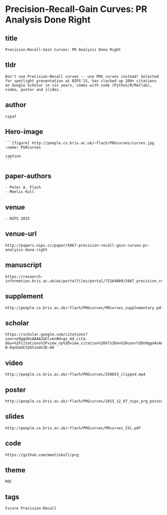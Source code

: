 # Precision-Recall-Gain Curves: PR Analysis Done Right

## title 
    Precision-Recall-Gain Curves: PR Analysis Done Right
## tldr
    Don't use Precision-Recall curves -- use PRG curves instead! Selected for spotlight presentation at NIPS'15, has clocked up 200+ citations on Google Scholar in six years, comes with code (Python/R/Matlab), video, poster and slides.
## author
    cspaf
## Hero-image  
    ```{figure} http://people.cs.bris.ac.uk/~flach/PRGcurves/curves.jpg
    :name: PGRcurves

    caption
    ```

## paper-authors
    - Peter A. Flach
    - Meelis Kull

## venue
    - NIPS 2015
## venue-url
    http://papers.nips.cc/paper/5867-precision-recall-gain-curves-pr-analysis-done-right

## manuscript
    https://research-information.bris.ac.uk/ws/portalfiles/portal/72164009/5867_precision_recall_gain_curves_pr_analysis_done_right.pdf
## supplement
    http://people.cs.bris.ac.uk/~flach/PRGcurves/PRcurves_supplementary.pdf
## scholar
    https://scholar.google.com/citations?user=o9ggd4sAAAAJ&hl=en#d=gs_md_cita-d&u=%2Fcitations%3Fview_op%3Dview_citation%26hl%3Den%26user%3Do9ggd4sAAAAJ%26cstart%3D20%26pagesize%3D80%26citation_for_view%3Do9ggd4sAAAAJ%3ARc-B-9qnGaUC%26tzom%3D-60

## video
    http://people.cs.bris.ac.uk/~flach/PRGcurves/259653_clipped.mp4
## poster
    http://people.cs.bris.ac.uk/~flach/PRGcurves/2015_12_07_nips_prg_poster.pdf
## slides
    http://people.cs.bris.ac.uk/~flach/PRGcurves/PRcurves_ISL.pdf

## code
    https://github.com/meeliskull/prg

## theme
    ROC
## tags
    Fscore Precision-Recall

